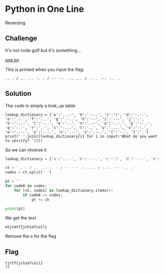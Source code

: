 # Python in One Line
Reversing

## Challenge 

It's not code golf but it's something...

[one.py](36efc1d21ac49dff41950164dd9c38c77f95a27f3b371ce4293476d601247780_one.py)

 This is printed when you input the flag: 

	.. - / .. ... -. - / -- --- .-. ... / -.-. --- -.. .

## Solution

The code is simply a look_up table

	lookup_dictionary = {'a':'...-', 'b':'--..', 'c':'/', 'd':'-.--', 'e':'.-.', 'f':'...', 'g':'.-..', 'h':'--', 'i':'---', 'j':'-', 'k':'-..-', 'l':'-..', 'm':'..', 'n':'.--', 'o':'-.-.', 'p':'--.-', 'q':'-.-', 'r':'.-', 's':'-...', 't':'..', 'u':'....', 'v':'--.', 'w':'.---', 'y':'..-.', 'x':'..-', 'z':'.--.', '{':'-.', '}':'.'}
	print(' '.join([lookup_dictionary[i] for i in input('What do you want to secrify? ')]))

So we can reverse it

```python
lookup_dictionary = {'a':'...-', 'b':'--..', 'c':'/', 'd':'-.--', 'e':'.-.', 'f':'...', 'g':'.-..', 'h':'--', 'i':'---', 'j':'-', 'k':'-..-', 'l':'-..', 'm':'..', 'n':'.--', 'o':'-.-.', 'p':'--.-', 'q':'-.-', 'r':'.-', 's':'-...', 't':'..', 'u':'....', 'v':'--.', 'w':'.---', 'y':'..-.', 'x':'..-', 'z':'.--.', '{':'-.', '}':'.'}

ct = '.. - / .. ... -. - / -- --- .-. ... / -.-. --- -.. .'
codes = ct.split(' ')

pt = ''
for code0 in codes:
	for (ch, code1) in lookup_dictionary.items():
		if code0 == code1:
			pt += ch

print(pt)
```

We get the text

	mtjcmtf{jchiefcoil}

Remove the `m` for the flag

## Flag

	tjctf{jchiefcoil}
	??